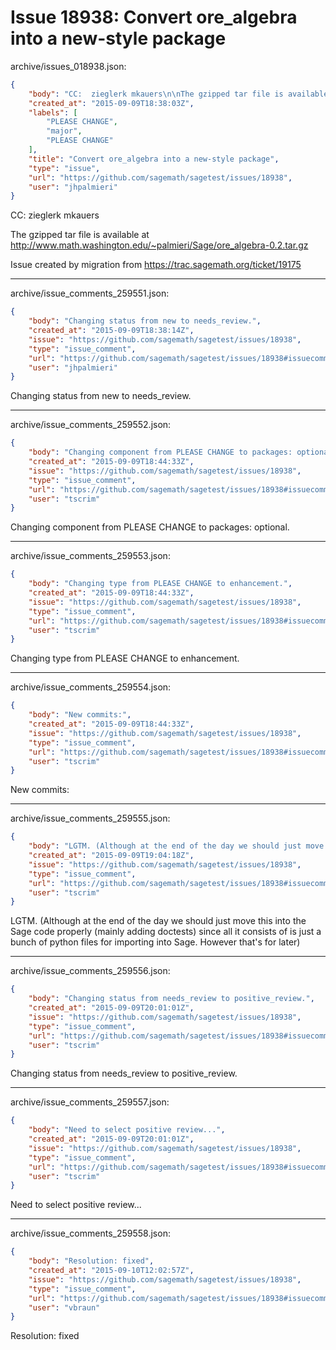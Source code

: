 # Issue 18938: Convert ore_algebra into a new-style package

archive/issues_018938.json:
```json
{
    "body": "CC:  zieglerk mkauers\n\nThe gzipped tar file is available at http://www.math.washington.edu/~palmieri/Sage/ore_algebra-0.2.tar.gz\n\n\nIssue created by migration from https://trac.sagemath.org/ticket/19175\n\n",
    "created_at": "2015-09-09T18:38:03Z",
    "labels": [
        "PLEASE CHANGE",
        "major",
        "PLEASE CHANGE"
    ],
    "title": "Convert ore_algebra into a new-style package",
    "type": "issue",
    "url": "https://github.com/sagemath/sagetest/issues/18938",
    "user": "jhpalmieri"
}
```
CC:  zieglerk mkauers

The gzipped tar file is available at http://www.math.washington.edu/~palmieri/Sage/ore_algebra-0.2.tar.gz


Issue created by migration from https://trac.sagemath.org/ticket/19175





---

archive/issue_comments_259551.json:
```json
{
    "body": "Changing status from new to needs_review.",
    "created_at": "2015-09-09T18:38:14Z",
    "issue": "https://github.com/sagemath/sagetest/issues/18938",
    "type": "issue_comment",
    "url": "https://github.com/sagemath/sagetest/issues/18938#issuecomment-259551",
    "user": "jhpalmieri"
}
```

Changing status from new to needs_review.



---

archive/issue_comments_259552.json:
```json
{
    "body": "Changing component from PLEASE CHANGE to packages: optional.",
    "created_at": "2015-09-09T18:44:33Z",
    "issue": "https://github.com/sagemath/sagetest/issues/18938",
    "type": "issue_comment",
    "url": "https://github.com/sagemath/sagetest/issues/18938#issuecomment-259552",
    "user": "tscrim"
}
```

Changing component from PLEASE CHANGE to packages: optional.



---

archive/issue_comments_259553.json:
```json
{
    "body": "Changing type from PLEASE CHANGE to enhancement.",
    "created_at": "2015-09-09T18:44:33Z",
    "issue": "https://github.com/sagemath/sagetest/issues/18938",
    "type": "issue_comment",
    "url": "https://github.com/sagemath/sagetest/issues/18938#issuecomment-259553",
    "user": "tscrim"
}
```

Changing type from PLEASE CHANGE to enhancement.



---

archive/issue_comments_259554.json:
```json
{
    "body": "New commits:",
    "created_at": "2015-09-09T18:44:33Z",
    "issue": "https://github.com/sagemath/sagetest/issues/18938",
    "type": "issue_comment",
    "url": "https://github.com/sagemath/sagetest/issues/18938#issuecomment-259554",
    "user": "tscrim"
}
```

New commits:



---

archive/issue_comments_259555.json:
```json
{
    "body": "LGTM. (Although at the end of the day we should just move this into the Sage code properly (mainly adding doctests) since all it consists of is just a bunch of python files for importing into Sage. However that's for later)",
    "created_at": "2015-09-09T19:04:18Z",
    "issue": "https://github.com/sagemath/sagetest/issues/18938",
    "type": "issue_comment",
    "url": "https://github.com/sagemath/sagetest/issues/18938#issuecomment-259555",
    "user": "tscrim"
}
```

LGTM. (Although at the end of the day we should just move this into the Sage code properly (mainly adding doctests) since all it consists of is just a bunch of python files for importing into Sage. However that's for later)



---

archive/issue_comments_259556.json:
```json
{
    "body": "Changing status from needs_review to positive_review.",
    "created_at": "2015-09-09T20:01:01Z",
    "issue": "https://github.com/sagemath/sagetest/issues/18938",
    "type": "issue_comment",
    "url": "https://github.com/sagemath/sagetest/issues/18938#issuecomment-259556",
    "user": "tscrim"
}
```

Changing status from needs_review to positive_review.



---

archive/issue_comments_259557.json:
```json
{
    "body": "Need to select positive review...",
    "created_at": "2015-09-09T20:01:01Z",
    "issue": "https://github.com/sagemath/sagetest/issues/18938",
    "type": "issue_comment",
    "url": "https://github.com/sagemath/sagetest/issues/18938#issuecomment-259557",
    "user": "tscrim"
}
```

Need to select positive review...



---

archive/issue_comments_259558.json:
```json
{
    "body": "Resolution: fixed",
    "created_at": "2015-09-10T12:02:57Z",
    "issue": "https://github.com/sagemath/sagetest/issues/18938",
    "type": "issue_comment",
    "url": "https://github.com/sagemath/sagetest/issues/18938#issuecomment-259558",
    "user": "vbraun"
}
```

Resolution: fixed
